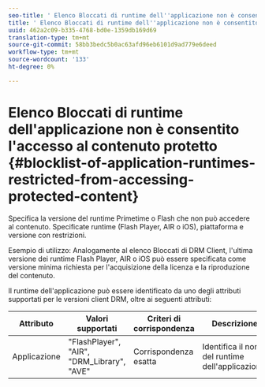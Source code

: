 ```yaml
---
seo-title: ' Elenco Bloccati di runtime dell''applicazione non è consentito l''accesso al contenuto protetto'
title: ' Elenco Bloccati di runtime dell''applicazione non è consentito l''accesso al contenuto protetto'
uuid: 462a2c09-b335-4768-bd0e-1359db169d69
translation-type: tm+mt
source-git-commit: 58bb3bedc5b0ac63afd96eb6101d9ad779e6deed
workflow-type: tm+mt
source-wordcount: '133'
ht-degree: 0%

---
```



#  Elenco Bloccati di runtime dell&#39;applicazione non è consentito l&#39;accesso al contenuto protetto {#blocklist-of-application-runtimes-restricted-from-accessing-protected-content}

Specifica la versione del runtime Primetime o Flash che non può accedere al contenuto. Specificate runtime (Flash Player, AIR o iOS), piattaforma e versione con restrizioni.

Esempio di utilizzo: Analogamente al elenco Bloccati di  DRM Client, l&#39;ultima versione dei runtime Flash Player, AIR o iOS può essere specificata come versione minima richiesta per l&#39;acquisizione della licenza e la riproduzione del contenuto.

Il runtime dell&#39;applicazione può essere identificato da uno degli attributi supportati per le versioni client DRM, oltre ai seguenti attributi:

| **Attributo** | **Valori supportati** | **Criteri di corrispondenza** | **Descrizione** |
|---|---|---|---|
| Applicazione | &quot;FlashPlayer&quot;, &quot;AIR&quot;, &quot;DRM_Library&quot;, &quot;AVE&quot; | Corrispondenza esatta | Identifica il nome del runtime dell&#39;applicazione. |
